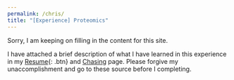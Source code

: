 ```yaml
---
permalink: /chris/
title: "[Experience] Proteomics"
---
```

Sorry, I am keeping on filling in the content for this site.

I have attached a brief description of what I have learned in this experience in my [Resume](/files/Resume_SijieLi.pdf){: .btn} and [Chasing](/chasing/) page. Please forgive my unaccomplishment and go to these source before I completing.